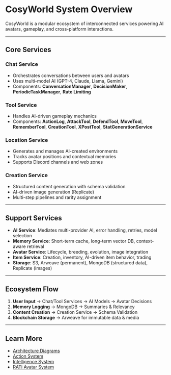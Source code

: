 # CosyWorld System Overview

CosyWorld is a modular ecosystem of interconnected services powering AI avatars, gameplay, and cross-platform interactions.

---

## Core Services

### Chat Service
- Orchestrates conversations between users and avatars
- Uses multi-model AI (GPT-4, Claude, Llama, Gemini)
- Components: **ConversationManager**, **DecisionMaker**, **PeriodicTaskManager**, **Rate Limiting**

### Tool Service
- Handles AI-driven gameplay mechanics
- Components: **ActionLog**, **AttackTool**, **DefendTool**, **MoveTool**, **RememberTool**, **CreationTool**, **XPostTool**, **StatGenerationService**

### Location Service
- Generates and manages AI-created environments
- Tracks avatar positions and contextual memories
- Supports Discord channels and web zones

### Creation Service
- Structured content generation with schema validation
- AI-driven image generation (Replicate)
- Multi-step pipelines and rarity assignment

---

## Support Services

- **AI Service**: Mediates multi-provider AI, error handling, retries, model selection
- **Memory Service**: Short-term cache, long-term vector DB, context-aware retrieval
- **Avatar Service**: Lifecycle, breeding, evolution, image integration
- **Item Service**: Creation, inventory, AI-driven item behavior, trading
- **Storage**: S3, Arweave (permanent), MongoDB (structured data), Replicate (images)

---

## Ecosystem Flow

1. **User Input** → Chat/Tool Services → AI Models → Avatar Decisions
2. **Memory Logging** → MongoDB → Summaries & Relevancy
3. **Content Creation** → Creation Service → Schema Validation
4. **Blockchain Storage** → Arweave for immutable data & media

---

## Learn More

- [Architecture Diagrams](03-system-diagram.md)
- [Action System](../systems/04-action-system.md)
- [Intelligence System](../systems/05-intelligence-system.md)
- [RATi Avatar System](../systems/06-rati-avatar-system.md)